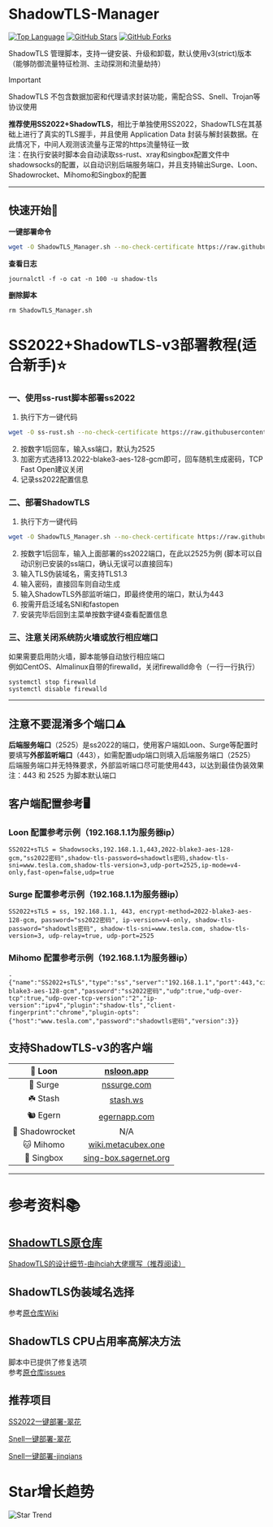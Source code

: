 # ShadowTLS-Manager

[![Top Language](https://img.shields.io/github/languages/top/Kismet0123/ShadowTLS-Manager.svg)](https://github.com/Kismet0123/ShadowTLS-Manager) [![GitHub Stars](https://img.shields.io/github/stars/Kismet0123/ShadowTLS-Manager.svg?style=social)](https://github.com/Kismet0123/ShadowTLS-Manager) [![GitHub Forks](https://img.shields.io/github/forks/Kismet0123/ShadowTLS-Manager.svg?style=social)](https://github.com/Kismet0123/ShadowTLS-Manager)

ShadowTLS 管理脚本，支持一键安装、升级和卸载，默认使用v3(strict)版本（能够防御流量特征检测、主动探测和流量劫持）

> [!IMPORTANT]
> ShadowTLS 不包含数据加密和代理请求封装功能，需配合SS、Snell、Trojan等协议使用

**推荐使用SS2022+ShadowTLS**，相比于单独使用SS2022，ShadowTLS在其基础上进行了真实的TLS握手，并且使用 Application Data 封装与解封装数据。在此情况下，中间人观测该流量与正常的https流量特征一致  
注：在执行安装时脚本会自动读取ss-rust、xray和singbox配置文件中shadowsocks的配置，以自动识别后端服务端口，并且支持输出Surge、Loon、Shadowrocket、Mihomo和Singbox的配置

---

## 快速开始📃

**一键部署命令**

```bash
wget -O ShadowTLS_Manager.sh --no-check-certificate https://raw.githubusercontent.com/Kismet0123/ShadowTLS-Manager/refs/heads/main/ShadowTLS_Manager.sh && chmod +x ShadowTLS_Manager.sh && ./ShadowTLS_Manager.sh
```

**查看日志**

```
journalctl -f -o cat -n 100 -u shadow-tls
```

**删除脚本**

```
rm ShadowTLS_Manager.sh
```


# SS2022+ShadowTLS-v3部署教程(适合新手)⭐️

### 一、使用ss-rust脚本部署ss2022

1. 执行下方一键代码

```bash
wget -O ss-rust.sh --no-check-certificate https://raw.githubusercontent.com/xOS/Shadowsocks-Rust/master/ss-rust.sh && chmod +x ss-rust.sh && ./ss-rust.sh
```

2. 按数字1后回车，输入ss端口，默认为2525
3. 加密方式选择13.2022-blake3-aes-128-gcm即可，回车随机生成密码，TCP Fast Open建议关闭
4. 记录ss2022配置信息

### 二、部署ShadowTLS

1. 执行下方一键代码

```bash
wget -O ShadowTLS_Manager.sh --no-check-certificate https://raw.githubusercontent.com/Kismet0123/ShadowTLS-Manager/refs/heads/main/ShadowTLS_Manager.sh && chmod +x ShadowTLS_Manager.sh && ./ShadowTLS_Manager.sh
```

2. 按数字1后回车，输入上面部署的ss2022端口，在此以2525为例 (脚本可以自动识别已安装的ss端口，确认无误可以直接回车)
3. 输入TLS伪装域名，需支持TLS1.3
4. 输入密码，直接回车则自动生成
5. 输入ShadowTLS外部监听端口，即最终使用的端口，默认为443
6. 按需开启泛域名SNI和fastopen
7. 安装完毕后回到主菜单按数字键4查看配置信息

### 三、注意关闭系统防火墙或放行相应端口

如果需要启用防火墙，脚本能够自动放行相应端口  
例如CentOS、Almalinux自带的firewalld，关闭firewalld命令（一行一行执行）

```
systemctl stop firewalld
systemctl disable firewalld
```

---

## **注意不要混淆多个端口⚠️**

**后端服务端口**（2525）是ss2022的端口，使用客户端如Loon、Surge等配置时要填写**外部监听端口**（443），如需配置udp端口则填入后端服务端口（2525）  
后端服务端口并无特殊要求，外部监听端口尽可能使用443，以达到最佳伪装效果  
注：443 和 2525 为脚本默认端口

## 客户端配置参考🖥️

### Loon 配置参考示例（192.168.1.1为服务器ip）

```
SS2022+sTLS = Shadowsocks,192.168.1.1,443,2022-blake3-aes-128-gcm,"ss2022密码",shadow-tls-password=shadowtls密码,shadow-tls-sni=www.tesla.com,shadow-tls-version=3,udp-port=2525,ip-mode=v4-only,fast-open=false,udp=true
```

### Surge 配置参考示例（192.168.1.1为服务器ip）

```
SS2022+sTLS = ss, 192.168.1.1, 443, encrypt-method=2022-blake3-aes-128-gcm, password="ss2022密码", ip-version=v4-only, shadow-tls-password="shadowtls密码", shadow-tls-sni=www.tesla.com, shadow-tls-version=3, udp-relay=true, udp-port=2525
```

### Mihomo 配置参考示例（192.168.1.1为服务器ip）

```
- {"name":"SS2022+sTLS","type":"ss","server":"192.168.1.1","port":443,"cipher":"2022-blake3-aes-128-gcm","password":"ss2022密码","udp":true,"udp-over-tcp":true,"udp-over-tcp-version":"2","ip-version":"ipv4","plugin":"shadow-tls","client-fingerprint":"chrome","plugin-opts":{"host":"www.tesla.com","password":"shadowtls密码","version":3}}
```

## 支持ShadowTLS-v3的客户端

| 🎈 Loon      | [nsloon.app](https://nsloon.app/)                       |
|:------------:|:-------------------------------------------------------:|
| 🌊 Surge     | [nssurge.com](https://nssurge.com/)                    |
| ☘️ Stash    | [stash.ws](https://stash.ws/)                         |
| 🐿️ Egern   | [egernapp.com](https://egernapp.com/)                |
| 🚀 Shadowrocket | N/A                                            |
| 🐱 Mihomo   | [wiki.metacubex.one](https://wiki.metacubex.one/config/proxies/ss/) |
| 🎁 Singbox | [sing-box.sagernet.org](https://sing-box.sagernet.org/zh/configuration/inbound/shadowtls/) |

---

# 参考资料📚

## [ShadowTLS原仓库](https://github.com/ihciah/shadow-tls)

[ShadowTLS的设计细节-由ihciah大佬撰写（推荐阅读）](https://www.ihcblog.com/a-better-tls-obfs-proxy/)

## ShadowTLS伪装域名选择

参考[原仓库Wiki](https://github.com/ihciah/shadow-tls/wiki/V3-Protocol)

## ShadowTLS CPU占用率高解决方法

脚本中已提供了修复选项  
参考[原仓库issues](https://github.com/ihciah/shadow-tls/issues/109)

## 推荐项目

[SS2022一键部署-翠花](https://github.com/xOS/Shadowsocks-Rust)

[Snell一键部署-翠花](https://github.com/xOS/Snell)

[Snell一键部署-jinqians](https://github.com/jinqians/snell.sh)

# Star增长趋势

![Star Trend](https://starchart.cc/Kismet0123/ShadowTLS-Manager.svg )
